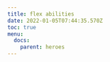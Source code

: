 ```yaml
---
title: flex abilities
date: 2022-01-05T07:44:35.570Z
toc: true
menu:
  docs:
    parent: heroes
---
```

